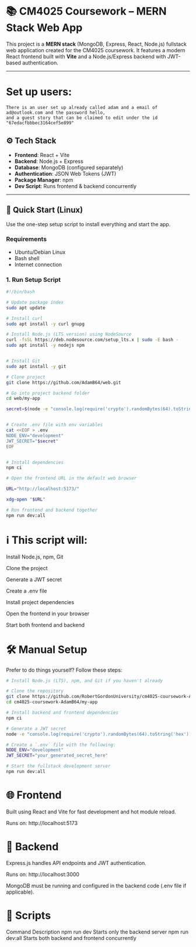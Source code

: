 # 📚 CM4025 Coursework – MERN Stack Web App

This project is a **MERN stack** (MongoDB, Express, React, Node.js) fullstack web application created for the CM4025 coursework. It features a modern React frontend built with **Vite** and a Node.js/Express backend with JWT-based authentication.

---

# Set up users:
    There is an user set up already called adam and a email of ad@outlook.com and the password hello,
    and a guest story that can be claimed to edit under the id "67edacfbbbec3164cef5e899"

## ⚙️ Tech Stack

- **Frontend**: React + Vite
- **Backend**: Node.js + Express
- **Database**: MongoDB (configured separately)
- **Authentication**: JSON Web Tokens (JWT)
- **Package Manager**: npm
- **Dev Script**: Runs frontend & backend concurrently

---

## 🚀 Quick Start (Linux)

Use the one-step setup script to install everything and start the app.

### Requirements

- Ubuntu/Debian Linux
- Bash shell
- Internet connection

### 1. Run Setup Script 
```bash
#!/bin/bash

# Update package index
sudo apt update

# Install curl
sudo apt install -y curl gnupg 

# Install Node.js (LTS version) using NodeSource
curl -fsSL https://deb.nodesource.com/setup_lts.x | sudo -E bash -
sudo apt install -y nodejs npm


# Install Git
sudo apt install -y git

# Clone project
git clone https://github.com/AdamB64/web.git

# Go into project backend folder
cd web/my-app

secret=$(node -e "console.log(require('crypto').randomBytes(64).toString('hex'))")


# Create .env file with env variables
cat <<EOF > .env
NODE_ENV="development"
JWT_SECRET="$secret"
EOF


# Install dependencies
npm ci

# Open the frontend URL in the default web browser

URL="http://localhost:5173/"

xdg-open "$URL"

# Run frontend and backend together
npm run dev:all
```

# ℹ️ This script will:

Install Node.js, npm, Git

Clone the project

Generate a JWT secret

Create a .env file

Install project dependencies

Open the frontend in your browser

Start both frontend and backend

# 🛠 Manual Setup
Prefer to do things yourself? Follow these steps:
```bash
# Install Node.js (LTS), npm, and Git if you haven't already

# Clone the repository
git clone https://github.com/RobertGordonUniversity/cm4025-coursework-AdamB64.git
cd cm4025-coursework-AdamB64/my-app

# Install backend and frontend dependencies
npm ci

# Generate a JWT secret
node -e "console.log(require('crypto').randomBytes(64).toString('hex'))"

# Create a `.env` file with the following:
NODE_ENV="development"
JWT_SECRET="your_generated_secret_here"

# Start the fullstack development server
npm run dev:all
```

# 🌐 Frontend
Built using React and Vite for fast development and hot module reload.

Runs on: http://localhost:5173

# 🔧 Backend
Express.js handles API endpoints and JWT authentication.

Runs on: http://localhost:3000

MongoDB must be running and configured in the backend code (.env file if applicable).

# 📁 Scripts
Command	Description
npm run dev	Starts only the backend server
npm run dev:all	Starts both backend and frontend concurrently